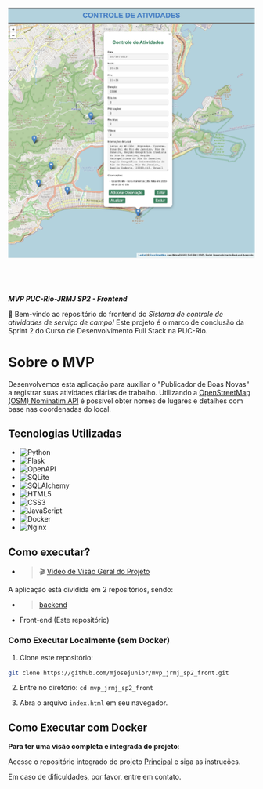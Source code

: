 ![MVP PUC-Rio - José Rodrigues Matos Junior](./img/banner_repo.png)
#
&nbsp;
&nbsp;

***MVP PUC-Rio-JRMJ SP2 - Frontend***

🚀 Bem-vindo ao repositório do frontend do *Sistema de controle de atividades de serviço de campo!* Este projeto é o marco de conclusão da Sprint 2 do Curso de Desenvolvimento Full Stack na PUC-Rio.

# Sobre o MVP
Desenvolvemos esta aplicação para auxiliar o "Publicador de Boas Novas" a registrar suas atividades diárias de trabalho. Utilizando a  [OpenStreetMap (OSM) Nominatim API](https://nominatim.org/release-docs/develop/api/Overview/) é possível obter nomes de lugares e detalhes com base nas coordenadas do local. 

## Tecnologias Utilizadas
- ![Python](https://img.shields.io/badge/-Python-3776AB?style=flat-square&logo=Python&logoColor=white)
- ![Flask](https://img.shields.io/badge/-Flask-000000?style=flat-square&logo=Flask&logoColor=white)
- ![OpenAPI](https://img.shields.io/badge/-OpenAPI-6BA539?style=flat-square&logo=OpenAPI-Initiative&logoColor=white)
- ![SQLite](https://img.shields.io/badge/-SQLite-003B57?style=flat-square&logo=SQLite&logoColor=white)
- ![SQLAlchemy](https://img.shields.io/badge/-SQLAlchemy-8C2D19?style=flat-square&logo=SQLAlchemy&logoColor=white)
- ![HTML5](https://img.shields.io/badge/-HTML5-E34F26?style=flat-square&logo=HTML5&logoColor=white)
- ![CSS3](https://img.shields.io/badge/-CSS3-1572B6?style=flat-square&logo=CSS3&logoColor=white)
- ![JavaScript](https://img.shields.io/badge/-JavaScript-F7DF1E?style=flat-square&logo=JavaScript&logoColor=black)
- ![Docker](https://img.shields.io/badge/-Docker-2496ED?style=flat-square&logo=Docker&logoColor=white)
- ![Nginx](https://img.shields.io/badge/-Nginx-269539?style=flat-square&logo=Nginx&logoColor=white)


## Como executar?

- > 🎬 [Vídeo de Visão Geral do Projeto](https://youtu.be/mD65-vTK5FE)

A aplicação está dividida em 2 repositórios, sendo:
- > [backend](https://github.com/mjosejunior/mvp_jrmj_sp2_back.git)

- Front-end (Este repositório)


### Como Executar Localmente (sem Docker)

1. Clone este repositório: 
```bash
git clone https://github.com/mjosejunior/mvp_jrmj_sp2_front.git
```
2. Entre no diretório: ```cd mvp_jrmj_sp2_front```

3. Abra o arquivo ```index.html``` em seu navegador.


## Como Executar com Docker

**Para ter uma visão completa e integrada do projeto**:

Acesse o repositório integrado do projeto [Principal](https://github.com/mjosejunior/mvp_jrmj_sp2) e siga as instruções.

Em caso de dificuldades, por favor, entre em contato.

